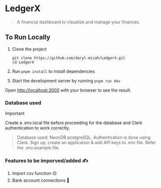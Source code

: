 # LedgerX
> A financial dashboard to visualize and manage your finances.

## To Run Locally

1. Clone the project
   ```
   git clone https://github.com/daryl-micah/LedgerX.git
   cd LedgerX
   ```
2. Run `pnpm install` to install dependencies
   
4. Start the development server by running `pnpm run dev`
   
Open [http://localhost:3000](http://localhost:3000) with your browser to see the result.

### Database used 
> [!IMPORTANT]
> Create a .env.local file before proceeding for the database and Clerk authentication to work correctly.
>> Database used: NeonDB postgreSQL.
>Authentication is done using Clerk. Sign up, create an application & add API keys to .env file. 
>Refer the .env.example file.

### Features to be imporved/added ✍️
1. Import csv function 🟡
2. Bank account connections 🔴
